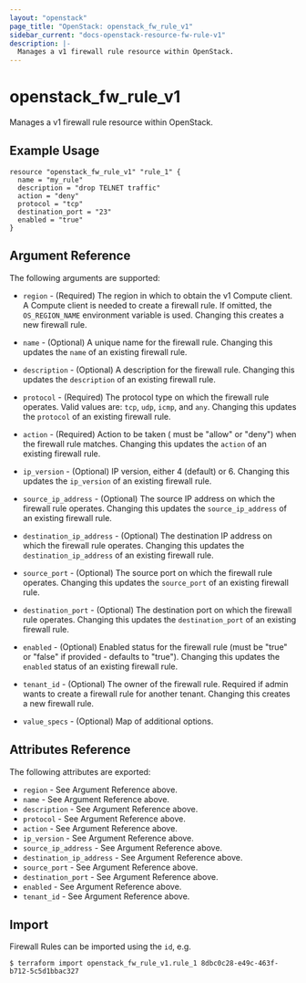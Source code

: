 ```yaml
---
layout: "openstack"
page_title: "OpenStack: openstack_fw_rule_v1"
sidebar_current: "docs-openstack-resource-fw-rule-v1"
description: |-
  Manages a v1 firewall rule resource within OpenStack.
---
```


# openstack\_fw\_rule_v1

Manages a v1 firewall rule resource within OpenStack.

## Example Usage

```
resource "openstack_fw_rule_v1" "rule_1" {
  name = "my_rule"
  description = "drop TELNET traffic"
  action = "deny"
  protocol = "tcp"
  destination_port = "23"
  enabled = "true"
}
```

## Argument Reference

The following arguments are supported:

* `region` - (Required) The region in which to obtain the v1 Compute client.
    A Compute client is needed to create a firewall rule. If omitted, the
    `OS_REGION_NAME` environment variable is used. Changing this creates a new
    firewall rule.

* `name` - (Optional) A unique name for the firewall rule. Changing this
    updates the `name` of an existing firewall rule.

* `description` - (Optional) A description for the firewall rule. Changing this
    updates the `description` of an existing firewall rule.

* `protocol` - (Required) The protocol type on which the firewall rule operates.
    Valid values are: `tcp`, `udp`, `icmp`, and `any`. Changing this updates the
    `protocol` of an existing firewall rule.

* `action` - (Required) Action to be taken ( must be "allow" or "deny") when the
    firewall rule matches. Changing this updates the `action` of an existing
    firewall rule.

* `ip_version` - (Optional) IP version, either 4 (default) or 6. Changing this
    updates the `ip_version` of an existing firewall rule.

* `source_ip_address` - (Optional) The source IP address on which the firewall
    rule operates. Changing this updates the `source_ip_address` of an existing
    firewall rule.

* `destination_ip_address` - (Optional) The destination IP address on which the
    firewall rule operates. Changing this updates the `destination_ip_address`
    of an existing firewall rule.

* `source_port` - (Optional) The source port on which the firewall
    rule operates. Changing this updates the `source_port` of an existing
    firewall rule.

* `destination_port` - (Optional) The destination port on which the firewall
    rule operates. Changing this updates the `destination_port` of an existing
    firewall rule.

* `enabled` - (Optional) Enabled status for the firewall rule (must be "true"
    or "false" if provided - defaults to "true"). Changing this updates the
    `enabled` status of an existing firewall rule.

* `tenant_id` - (Optional) The owner of the firewall rule. Required if admin
    wants to create a firewall rule for another tenant. Changing this creates a
    new firewall rule.

* `value_specs` - (Optional) Map of additional options.

## Attributes Reference

The following attributes are exported:

* `region` - See Argument Reference above.
* `name` - See Argument Reference above.
* `description` - See Argument Reference above.
* `protocol` - See Argument Reference above.
* `action` - See Argument Reference above.
* `ip_version` - See Argument Reference above.
* `source_ip_address` - See Argument Reference above.
* `destination_ip_address` - See Argument Reference above.
* `source_port` - See Argument Reference above.
* `destination_port` - See Argument Reference above.
* `enabled` - See Argument Reference above.
* `tenant_id` - See Argument Reference above.

## Import

Firewall Rules can be imported using the `id`, e.g.

```
$ terraform import openstack_fw_rule_v1.rule_1 8dbc0c28-e49c-463f-b712-5c5d1bbac327
```
